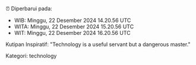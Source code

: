 ⏰ Diperbarui pada:
- WIB: Minggu, 22 Desember 2024 14.20.56 UTC
- WITA: Minggu, 22 Desember 2024 15.20.56 UTC
- WIT: Minggu, 22 Desember 2024 16.20.56 UTC

Kutipan Inspiratif:
"Technology is a useful servant but a dangerous master."


Kategori: technology

